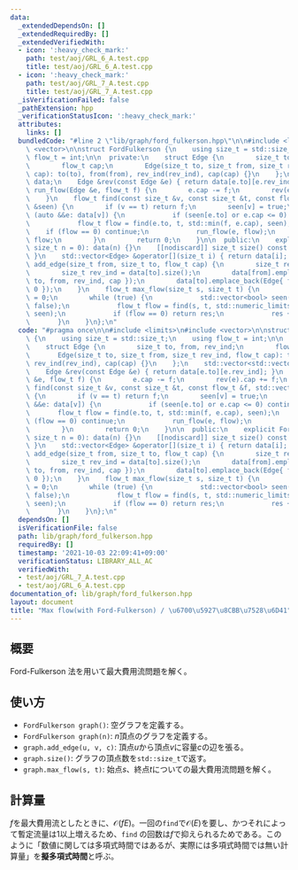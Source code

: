 ```yaml
---
data:
  _extendedDependsOn: []
  _extendedRequiredBy: []
  _extendedVerifiedWith:
  - icon: ':heavy_check_mark:'
    path: test/aoj/GRL_6_A.test.cpp
    title: test/aoj/GRL_6_A.test.cpp
  - icon: ':heavy_check_mark:'
    path: test/aoj/GRL_7_A.test.cpp
    title: test/aoj/GRL_7_A.test.cpp
  _isVerificationFailed: false
  _pathExtension: hpp
  _verificationStatusIcon: ':heavy_check_mark:'
  attributes:
    links: []
  bundledCode: "#line 2 \"lib/graph/ford_fulkerson.hpp\"\n\n#include <limits>\n#include\
    \ <vector>\n\nstruct FordFulkerson {\n    using size_t = std::size_t;\n    using\
    \ flow_t = int;\n\n  private:\n    struct Edge {\n        size_t to, from, rev_ind;\n\
    \        flow_t cap;\n        Edge(size_t to, size_t from, size_t rev_ind, flow_t\
    \ cap): to(to), from(from), rev_ind(rev_ind), cap(cap) {}\n    };\n    std::vector<std::vector<Edge>>\
    \ data;\n    Edge &rev(const Edge &e) { return data[e.to][e.rev_ind]; }\n    void\
    \ run_flow(Edge &e, flow_t f) {\n        e.cap -= f;\n        rev(e).cap += f;\n\
    \    }\n    flow_t find(const size_t &v, const size_t &t, const flow_t &f, std::vector<bool>\
    \ &seen) {\n        if (v == t) return f;\n        seen[v] = true;\n        for\
    \ (auto &&e: data[v]) {\n            if (seen[e.to] or e.cap <= 0) continue;\n\
    \            flow_t flow = find(e.to, t, std::min(f, e.cap), seen);\n        \
    \    if (flow == 0) continue;\n            run_flow(e, flow);\n            return\
    \ flow;\n        }\n        return 0;\n    }\n\n  public:\n    explicit FordFulkerson(const\
    \ size_t n = 0): data(n) {}\n    [[nodiscard]] size_t size() const { return std::size(data);\
    \ }\n    std::vector<Edge> &operator[](size_t i) { return data[i]; }\n    void\
    \ add_edge(size_t from, size_t to, flow_t cap) {\n        size_t reg_ind = data[from].size();\n\
    \        size_t rev_ind = data[to].size();\n        data[from].emplace_back(Edge{\
    \ to, from, rev_ind, cap });\n        data[to].emplace_back(Edge{ from, to, reg_ind,\
    \ 0 });\n    }\n    flow_t max_flow(size_t s, size_t t) {\n        flow_t res\
    \ = 0;\n        while (true) {\n            std::vector<bool> seen(data.size(),\
    \ false);\n            flow_t flow = find(s, t, std::numeric_limits<int>::max(),\
    \ seen);\n            if (flow == 0) return res;\n            res += flow;\n \
    \       }\n    }\n};\n"
  code: "#pragma once\n\n#include <limits>\n#include <vector>\n\nstruct FordFulkerson\
    \ {\n    using size_t = std::size_t;\n    using flow_t = int;\n\n  private:\n\
    \    struct Edge {\n        size_t to, from, rev_ind;\n        flow_t cap;\n \
    \       Edge(size_t to, size_t from, size_t rev_ind, flow_t cap): to(to), from(from),\
    \ rev_ind(rev_ind), cap(cap) {}\n    };\n    std::vector<std::vector<Edge>> data;\n\
    \    Edge &rev(const Edge &e) { return data[e.to][e.rev_ind]; }\n    void run_flow(Edge\
    \ &e, flow_t f) {\n        e.cap -= f;\n        rev(e).cap += f;\n    }\n    flow_t\
    \ find(const size_t &v, const size_t &t, const flow_t &f, std::vector<bool> &seen)\
    \ {\n        if (v == t) return f;\n        seen[v] = true;\n        for (auto\
    \ &&e: data[v]) {\n            if (seen[e.to] or e.cap <= 0) continue;\n     \
    \       flow_t flow = find(e.to, t, std::min(f, e.cap), seen);\n            if\
    \ (flow == 0) continue;\n            run_flow(e, flow);\n            return flow;\n\
    \        }\n        return 0;\n    }\n\n  public:\n    explicit FordFulkerson(const\
    \ size_t n = 0): data(n) {}\n    [[nodiscard]] size_t size() const { return std::size(data);\
    \ }\n    std::vector<Edge> &operator[](size_t i) { return data[i]; }\n    void\
    \ add_edge(size_t from, size_t to, flow_t cap) {\n        size_t reg_ind = data[from].size();\n\
    \        size_t rev_ind = data[to].size();\n        data[from].emplace_back(Edge{\
    \ to, from, rev_ind, cap });\n        data[to].emplace_back(Edge{ from, to, reg_ind,\
    \ 0 });\n    }\n    flow_t max_flow(size_t s, size_t t) {\n        flow_t res\
    \ = 0;\n        while (true) {\n            std::vector<bool> seen(data.size(),\
    \ false);\n            flow_t flow = find(s, t, std::numeric_limits<int>::max(),\
    \ seen);\n            if (flow == 0) return res;\n            res += flow;\n \
    \       }\n    }\n};\n"
  dependsOn: []
  isVerificationFile: false
  path: lib/graph/ford_fulkerson.hpp
  requiredBy: []
  timestamp: '2021-10-03 22:09:41+09:00'
  verificationStatus: LIBRARY_ALL_AC
  verifiedWith:
  - test/aoj/GRL_7_A.test.cpp
  - test/aoj/GRL_6_A.test.cpp
documentation_of: lib/graph/ford_fulkerson.hpp
layout: document
title: "Max flow(with Ford-Fulkerson) / \u6700\u5927\u8CBB\u7528\u6D41"
---
```


## 概要

Ford-Fulkerson 法を用いて最大費用流問題を解く。

## 使い方

- `FordFulkerson graph()`: 空グラフを定義する。
- `FordFulkerson graph(n)`: $n$頂点のグラフを定義する。
- `graph.add_edge(u, v, c)`: 頂点$u$から頂点$v$に容量$c$の辺を張る。
- `graph.size()`: グラフの頂点数を`std::size_t`で返す。
- `graph.max_flow(s, t)`: 始点$s$、終点$t$についての最大費用流問題を解く。

## 計算量

$f$を最大費用流としたときに、$\mathcal{O}(fE)$。一回の`find`で$\mathcal{O}(E)$を要し、かつそれによって暫定流量は1以上増えるため、`find`
の回数は$f$で抑えられるためである。このように「数値に関しては多項式時間ではあるが、実際には多項式時間では無い計算量」を**擬多項式時間**と呼ぶ。